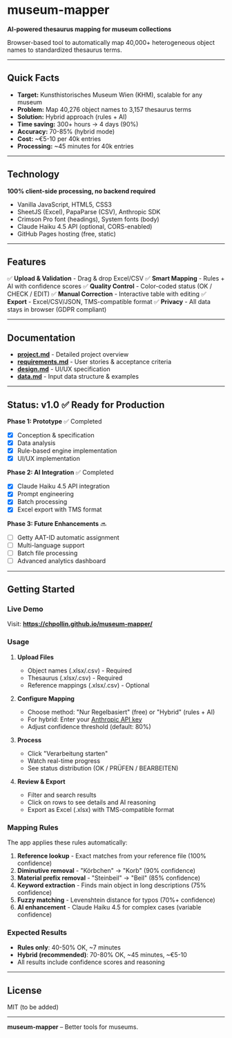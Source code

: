 # museum-mapper

**AI-powered thesaurus mapping for museum collections**

Browser-based tool to automatically map 40,000+ heterogeneous object names to standardized thesaurus terms.

---

## Quick Facts

- **Target:** Kunsthistorisches Museum Wien (KHM), scalable for any museum
- **Problem:** Map 40,276 object names to 3,157 thesaurus terms
- **Solution:** Hybrid approach (rules + AI)
- **Time saving:** 300+ hours → 4 days (90%)
- **Accuracy:** 70-85% (hybrid mode)
- **Cost:** ~€5-10 per 40k entries
- **Processing:** ~45 minutes for 40k entries

---

## Technology

**100% client-side processing, no backend required**

- Vanilla JavaScript, HTML5, CSS3
- SheetJS (Excel), PapaParse (CSV), Anthropic SDK
- Crimson Pro font (headings), System fonts (body)
- Claude Haiku 4.5 API (optional, CORS-enabled)
- GitHub Pages hosting (free, static)

---

## Features

✅ **Upload & Validation** - Drag & drop Excel/CSV
✅ **Smart Mapping** - Rules + AI with confidence scores
✅ **Quality Control** - Color-coded status (OK / CHECK / EDIT)
✅ **Manual Correction** - Interactive table with editing
✅ **Export** - Excel/CSV/JSON, TMS-compatible format
✅ **Privacy** - All data stays in browser (GDPR compliant)

---

## Documentation

- **[project.md](knowledge/project.md)** - Detailed project overview
- **[requirements.md](knowledge/requirements.md)** - User stories & acceptance criteria
- **[design.md](knowledge/design.md)** - UI/UX specification
- **[data.md](knowledge/data.md)** - Input data structure & examples

---

## Status: v1.0 ✅ Ready for Production

**Phase 1: Prototype** ✅ Completed
- [x] Conception & specification
- [x] Data analysis
- [x] Rule-based engine implementation
- [x] UI/UX implementation

**Phase 2: AI Integration** ✅ Completed
- [x] Claude Haiku 4.5 API integration
- [x] Prompt engineering
- [x] Batch processing
- [x] Excel export with TMS format

**Phase 3: Future Enhancements** 🔜
- [ ] Getty AAT-ID automatic assignment
- [ ] Multi-language support
- [ ] Batch file processing
- [ ] Advanced analytics dashboard

---

## Getting Started

### Live Demo

Visit: **https://chpollin.github.io/museum-mapper/**

### Usage

1. **Upload Files**
   - Object names (.xlsx/.csv) - Required
   - Thesaurus (.xlsx/.csv) - Required
   - Reference mappings (.xlsx/.csv) - Optional

2. **Configure Mapping**
   - Choose method: "Nur Regelbasiert" (free) or "Hybrid" (rules + AI)
   - For hybrid: Enter your [Anthropic API key](https://console.anthropic.com/)
   - Adjust confidence threshold (default: 80%)

3. **Process**
   - Click "Verarbeitung starten"
   - Watch real-time progress
   - See status distribution (OK / PRÜFEN / BEARBEITEN)

4. **Review & Export**
   - Filter and search results
   - Click on rows to see details and AI reasoning
   - Export as Excel (.xlsx) with TMS-compatible format

### Mapping Rules

The app applies these rules automatically:

1. **Reference lookup** - Exact matches from your reference file (100% confidence)
2. **Diminutive removal** - "Körbchen" → "Korb" (90% confidence)
3. **Material prefix removal** - "Steinbeil" → "Beil" (85% confidence)
4. **Keyword extraction** - Finds main object in long descriptions (75% confidence)
5. **Fuzzy matching** - Levenshtein distance for typos (70%+ confidence)
6. **AI enhancement** - Claude Haiku 4.5 for complex cases (variable confidence)

### Expected Results

- **Rules only**: 40-50% OK, ~7 minutes
- **Hybrid (recommended)**: 70-80% OK, ~45 minutes, ~€5-10
- All results include confidence scores and reasoning

---

## License

MIT (to be added)

---

**museum-mapper** – Better tools for museums.
